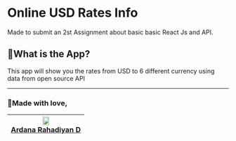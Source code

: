 # Online USD Rates Info

Made to submit an 2st Assignment about basic basic React Js and API.

## 📱What is the App?
This app will show you the rates from USD to 6 different  currency using data from open source API

---------------------

### 💖Made with love,

| [<img src="https://avatars.githubusercontent.com/u/125837548?v=4"  width="30%" height="30%">](https://github.com/ardanarahadiyan)<br />[Ardana Rahadiyan D](https://github.com/ardanarahadiyan) |
|--|
